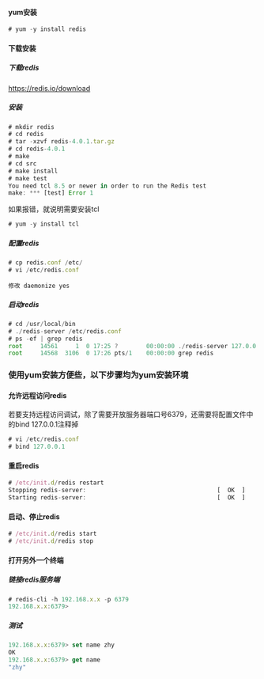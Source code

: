 #### yum安装

~~~javascript
# yum -y install redis
~~~

#### 下载安装

##### 下载redis
https://redis.io/download

##### 安装
~~~javascript
# mkdir redis
# cd redis
# tar -xzvf redis-4.0.1.tar.gz
# cd redis-4.0.1
# make
# cd src
# make install
# make test
You need tcl 8.5 or newer in order to run the Redis test
make: *** [test] Error 1
~~~

如果报错，就说明需要安装tcl
~~~javascript
# yum -y install tcl
~~~

##### 配置redis

~~~javascript
# cp redis.conf /etc/
# vi /etc/redis.conf
~~~

~~~
修改 daemonize yes
~~~

##### 启动redis

~~~javascript
# cd /usr/local/bin
# ./redis-server /etc/redis.conf
# ps -ef | grep redis
root     14561     1  0 17:25 ?        00:00:00 ./redis-server 127.0.0.1:6379 
root     14568  3106  0 17:26 pts/1    00:00:00 grep redis
~~~

### 使用yum安装方便些，以下步骤均为yum安装环境

#### 允许远程访问redis
若要支持远程访问调试，除了需要开放服务器端口号6379，还需要将配置文件中的bind 127.0.0.1注释掉

~~~javascript
# vi /etc/redis.conf
# bind 127.0.0.1
~~~

#### 重启redis

~~~javascript
# /etc/init.d/redis restart
Stopping redis-server:                                     [  OK  ]
Starting redis-server:                                     [  OK  ]
~~~

#### 启动、停止redis

~~~javascript
# /etc/init.d/redis start
# /etc/init.d/redis stop
~~~

#### 打开另外一个终端

##### 链接redis服务端

~~~javascript
# redis-cli -h 192.168.x.x -p 6379
192.168.x.x:6379>
~~~

##### 测试

~~~javascript
192.168.x.x:6379> set name zhy
OK
192.168.x.x:6379> get name
"zhy"
~~~